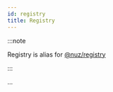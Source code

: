 ```yaml
---
id: registry
title: Registry
---
```


:::note

Registry is alias for [@nuz/registry](https://github.com/nuz-app/nuz/tree/next/packages/nuz-registry)

:::

...

